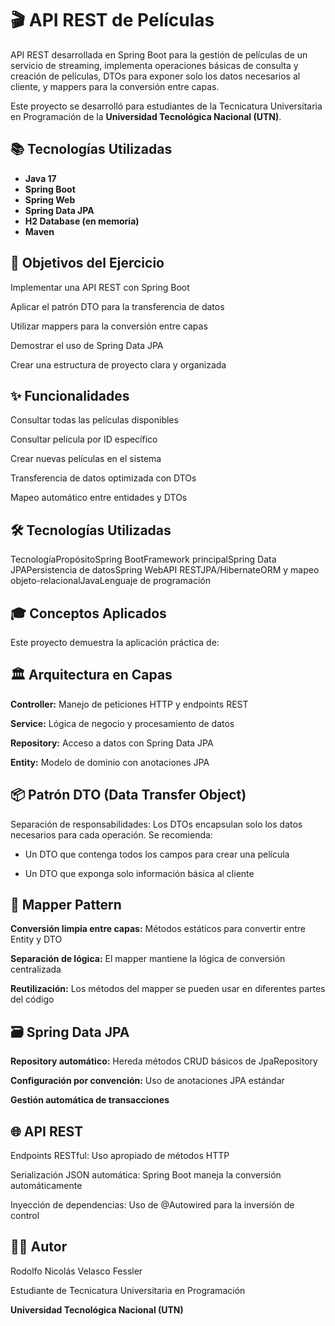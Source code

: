 # 🎬 API REST de Películas

API REST desarrollada en Spring Boot para la gestión de películas de un servicio de streaming, implementa operaciones básicas de consulta y creación de películas, DTOs para exponer solo los datos necesarios al cliente, y mappers para la conversión entre capas. 

Este proyecto se desarrolló para estudiantes de la Tecnicatura Universitaria en Programación de la **Universidad Tecnológica Nacional (UTN)**.

## 📚 Tecnologías Utilizadas

- **Java 17**
- **Spring Boot**
- **Spring Web**
- **Spring Data JPA**
- **H2 Database (en memoria)**
- **Maven**

## 🎯 Objetivos del Ejercicio

Implementar una API REST con Spring Boot

Aplicar el patrón DTO para la transferencia de datos

Utilizar mappers para la conversión entre capas

Demostrar el uso de Spring Data JPA

Crear una estructura de proyecto clara y organizada

## ✨ Funcionalidades

Consultar todas las películas disponibles

Consultar película por ID específico

Crear nuevas películas en el sistema

Transferencia de datos optimizada con DTOs

Mapeo automático entre entidades y DTOs


## 🛠️ Tecnologías Utilizadas

TecnologíaPropósitoSpring BootFramework principalSpring Data JPAPersistencia de datosSpring WebAPI 
RESTJPA/HibernateORM y mapeo objeto-relacionalJavaLenguaje de programación

## 🎓 Conceptos Aplicados

Este proyecto demuestra la aplicación práctica de:

## 🏛️ Arquitectura en Capas

**Controller:** Manejo de peticiones HTTP y endpoints REST

**Service:** Lógica de negocio y procesamiento de datos

**Repository:** Acceso a datos con Spring Data JPA

**Entity:** Modelo de dominio con anotaciones JPA

## 📦 Patrón DTO (Data Transfer Object)

Separación de responsabilidades: Los DTOs encapsulan solo los datos necesarios para cada operación. Se recomienda:

- Un DTO que contenga todos los campos para crear una película

- Un DTO que exponga solo información básica al cliente

## 🔄 Mapper Pattern

**Conversión limpia entre capas:** Métodos estáticos para convertir entre Entity y DTO

**Separación de lógica:** El mapper mantiene la lógica de conversión centralizada

**Reutilización:** Los métodos del mapper se pueden usar en diferentes partes del código

## 🗃️ Spring Data JPA

**Repository automático:** Hereda métodos CRUD básicos de JpaRepository

**Configuración por convención:** Uso de anotaciones JPA estándar

**Gestión automática de transacciones**

## 🌐 API REST

Endpoints RESTful: Uso apropiado de métodos HTTP

Serialización JSON automática: Spring Boot maneja la conversión automáticamente

Inyección de dependencias: Uso de @Autowired para la inversión de control

## 👨‍💻 Autor
Rodolfo Nicolás Velasco Fessler

Estudiante de Tecnicatura Universitaria en Programación

**Universidad Tecnológica Nacional (UTN)**
